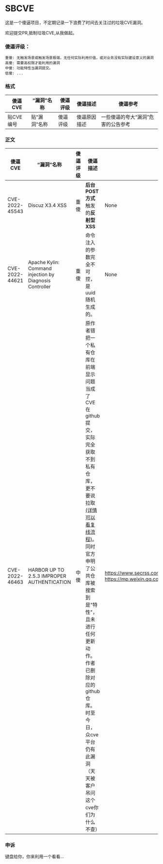 # SBCVE

这是一个傻逼项目，不定期记录一下浪费了时间去关注过的垃圾CVE漏洞。

欢迎提交PR,抵制垃圾CVE,从我做起。

### 傻逼评级：

```
重傻: 无触发场景或触发场景极端，无任何实际利用价值，或对业务没有实际建设意义的漏洞
高傻: 需要高权限才能利用的漏洞
中傻: 功能特性当漏洞提交。
低傻: ...
```

### 格式

| 傻逼CVE  | “漏洞”名称  | 傻逼评级 | 傻逼描述   | 傻逼参考               |
|--------|---------|------|--------|--------------------|
| 贴CVE编号 | 贴“漏洞”名称 | 傻逼评级 | 傻逼原因描述 | 一些傻逼的夸大“漏洞”危害的公告参考 |

### 正文

| 傻逼CVE          | “漏洞”名称                                                  | 傻逼评级 | 傻逼描述                                                                                                                                                                                                         | 傻逼参考                                                                                     |
|----------------|---------------------------------------------------------|------|--------------------------------------------------------------------------------------------------------------------------------------------------------------------------------------------------------------|------------------------------------------------------------------------------------------|
| CVE-2022-45543 | Discuz X3.4 XSS                                         | 重傻   | **后台** **POST方式**触发的**反射型XSS**                                                                                                                                                                               | None                                                                                     |
| CVE-2022-44621 | Apache Kylin: Command injection by Diagnosis Controller | 重傻   | 命令注入的参数完全不可控，是uuid随机生成的。                                                                                                                                                                                     | None                                                                                     |
| CVE-2022-46463 | HARBOR UP TO 2.5.3 IMPROPER AUTHENTICATION              | 中傻   | 原作者错把一个私有仓库在前端显示问题当成了CVE在github提交，实际完全获取不到私有仓库，更不要说拉取[(详情可以看复线流程)](https://mp.weixin.qq.com/s/V8Ecqq_DPOQhH5q9UBWkXg)。同时官方申明了公共仓库被搜索到是"特性"，且未进行任何更新动作。作者已删除对应的github仓库。时至今日，众cve平台仍有此漏洞（天天被客户吊问这个cve你们为什么不查） | https://www.secrss.com/articles/51084, https://mp.weixin.qq.com/s/6Z3B9_7PGCyqCbyS7tVCFw |

### 申诉

键盘给你，你来利用一个看看...
